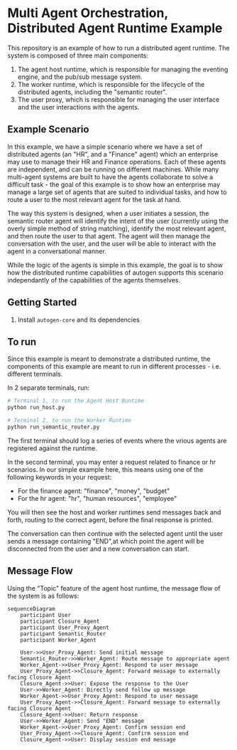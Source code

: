 # Multi Agent Orchestration, Distributed Agent Runtime Example

This repository is an example of how to run a distributed agent runtime. The system is composed of three main components:

1. The agent host runtime, which is responsible for managing the eventing engine, and the pub/sub message system.
2. The worker runtime, which is responsible for the lifecycle of the distributed agents, including the "semantic router".
3. The user proxy, which is responsible for managing the user interface and the user interactions with the agents.


## Example Scenario

In this example, we have a simple scenario where we have a set of distributed agents (an "HR", and a "Finance" agent) which an enterprise may use to manage their HR and Finance operations. Each of these agents are independent, and can be running on different machines. While many multi-agent systems are built to have the agents collaborate to solve a difficult task - the goal of this example is to show how an enterprise may manage a large set of agents that are suited to individual tasks, and how to route a user to the most relevant agent for the task at hand.

The way this system is designed, when a user initiates a session, the semantic router agent will identify the intent of the user (currently using the overly simple method of string matching), identify the most relevant agent, and then route the user to that agent. The agent will then manage the conversation with the user, and the user will be able to interact with the agent in a conversational manner.

While the logic of the agents is simple in this example, the goal is to show how the distributed runtime capabilities of autogen supports this scenario independantly of the capabilities of the agents themselves.

## Getting Started

1. Install `autogen-core` and its dependencies

## To run

Since this example is meant to demonstrate a distributed runtime, the components of this example are meant to run in different processes - i.e. different terminals.

In 2 separate terminals, run:

```bash
# Terminal 1, to run the Agent Host Runtime
python run_host.py
```

```bash
# Terminal 2, to run the Worker Runtime
python run_semantic_router.py
```

The first terminal should log a series of events where the vrious agents are registered
against the runtime.

In the second terminal, you may enter a request related to finance or hr scenarios.
In our simple example here, this means using one of the following keywords in your request:

- For the finance agent: "finance", "money", "budget"
- For the hr agent: "hr", "human resources", "employee"   

You will then see the host and worker runtimes send messages back and forth, routing to the correct
agent, before the final response is printed.

The conversation can then continue with the selected agent until the user sends a message containing "END",at which point the agent will be disconnected from the user and a new conversation can start.

## Message Flow

Using the "Topic" feature of the agent host runtime, the message flow of the system is as follows:

```mermaid
sequenceDiagram
    participant User
    participant Closure_Agent
    participant User_Proxy_Agent
    participant Semantic_Router
    participant Worker_Agent

    User->>User_Proxy_Agent: Send initial message
    Semantic_Router->>Worker_Agent: Route message to appropriate agent
    Worker_Agent->>User_Proxy_Agent: Respond to user message
    User_Proxy_Agent->>Closure_Agent: Forward message to externally facing Closure Agent
    Closure_Agent->>User: Expose the response to the User
    User->>Worker_Agent: Directly send follow up message
    Worker_Agent->>User_Proxy_Agent: Respond to user message
    User_Proxy_Agent->>Closure_Agent: Forward message to externally facing Closure Agent
    Closure_Agent->>User: Return response
    User->>Worker_Agent: Send "END" message
    Worker_Agent->>User_Proxy_Agent: Confirm session end
    User_Proxy_Agent->>Closure_Agent: Confirm session end
    Closure_Agent->>User: Display session end message
```
